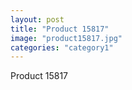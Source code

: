 ```yaml
---
layout: post
title: "Product 15817"
image: "product15817.jpg"
categories: "category1"
---
```

Product 15817
